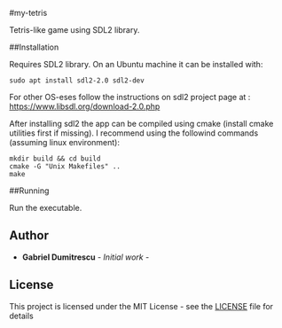 #my-tetris

Tetris-like game using SDL2 library.

##Installation

Requires SDL2 library.
On an Ubuntu machine it can be installed with:
```
sudo apt install sdl2-2.0 sdl2-dev
```
For other OS-eses follow the instructions on sdl2 project page at : https://www.libsdl.org/download-2.0.php

After installing sdl2 the app can be compiled using cmake (install cmake utilities first if missing).
I recommend using the followind commands (assuming linux environment):

```
mkdir build && cd build
cmake -G "Unix Makefiles" ..
make
```

##Running

Run the executable.

## Author

* **Gabriel Dumitrescu** - *Initial work* -

## License

This project is licensed under the MIT License - see the [LICENSE](LICENSE) file for details


